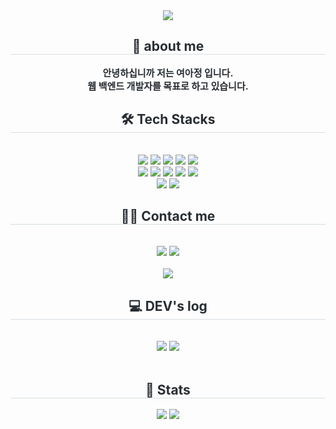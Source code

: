 <div align= "center">
    <img src="https://capsule-render.vercel.app/api?type=waving&color=auto&height=120&text=&animation=&fontColor=000000&fontSize=40" />
</div>
<div align= "center"> 
    <h2 style="border-bottom: 1px solid #d8dee4; color: #282d33;"> 🙌 about me </h2>  
    <div style="font-weight: 700; font-size: 15px; text-align: center; color: #282d33;"> 안녕하십니까 저는 여아정 입니다.<br> 웹 백엔드 개발자를 목표로 하고 있습니다. </div> 
</div>
<div align= "center">
<h2 style="border-bottom: 1px solid #d8dee4; color: #282d33;"> 🛠️ Tech Stacks </h2> <br> 
<div style="margin: 0 auto; text-align: center;" align= "center"> <img src="https://img.shields.io/badge/Java-007396?style=for-the-badge&logo=Java&logoColor=white">
      <img src="https://img.shields.io/badge/Spring-6DB33F?style=for-the-badge&logo=Spring&logoColor=white">
      <img src="https://img.shields.io/badge/Spring Boot-6DB33F?style=for-the-badge&logo=Spring Boot&logoColor=white">
      <img src="https://img.shields.io/badge/Apache Tomcat-F8DC75?style=for-the-badge&logo=Apache Tomcat&logoColor=white">
      <img src="https://img.shields.io/badge/MySQL-4479A1?style=for-the-badge&logo=MySQL&logoColor=white">
      <br/><img src="https://img.shields.io/badge/HTML5-E34F26?style=for-the-badge&logo=HTML5&logoColor=white">
      <img src="https://img.shields.io/badge/Javascript-F7DF1E?style=for-the-badge&logo=Javascript&logoColor=white">
      <img src="https://img.shields.io/badge/Bootstrap-7952B3?style=for-the-badge&logo=Bootstrap&logoColor=white">
      <img src="https://img.shields.io/badge/Vue.js-4FC08D?style=for-the-badge&logo=Vue.js&logoColor=white">
      <img src="https://img.shields.io/badge/Python-3776AB?style=for-the-badge&logo=Python&logoColor=white">
      <br/><img src="https://img.shields.io/badge/CSS3-1572B6?style=for-the-badge&logo=CSS3&logoColor=white">
      <img src="https://img.shields.io/badge/Android-3DDC84?style=for-the-badge&logo=Android&logoColor=white">
      </div>
</div>
<div align= "center">
    <h2 style="border-bottom: 1px solid #d8dee4; color: #282d33;"> 🧑‍💻 Contact me </h2> <br> 
    <div align= "center"> 
         <a href=https://www.instagram.com/ye0_aj> <img src="https://img.shields.io/badge/Instagram-E4405F?style=for-the-badge&logo=Instagram&logoColor=white&link=https://www.instagram.com/ye0_aj"></a>
         <a href=mailto:mailto:elegant518@gmail.com> <img src="https://img.shields.io/badge/Gmail-EA4335?style=for-the-badge&logo=Gmail&logoColor=white&link=mailto:mailto:elegant518@gmail.com"></a>
    </div><br> 
    <div align= "center"> 
        <a href="https://hits.seeyoufarm.com"> <img src="https://hits.seeyoufarm.com/api/count/incr/badge.svg?url=https%3A%2F%2Fgithub.com%2Fajeng518%2F&count_bg=%23000000&title_bg=%23000000&icon=github.svg&icon_color=%23FFFFFF&title=GitHub&edge_flat=false"/></a>
    </div> 
</div>
<div align= "center"> 
    <h2 style="border-bottom: 1px solid #d8dee4; color: #282d33;"> 💻 DEV's log  </h2><br>
    <a href=""><img src="https://img.shields.io/badge/Velog-20c997?style=for-the-badge&logo=Vimeo&logoColor=white"></a>
    <a href=""><img src="https://img.shields.io/badge/Tistory-000000?style=for-the-badge&logo=Tistory&logoColor=white"></a>
 <!-- [![Velog's GitHub stats](https://velog-readme-stats.vercel.app/api?name=bi-sz)](https://github.com/bi-sz/velog-readme-stats)
[![Tistory's Card](https://github-readme-tistory-card.vercel.app/api?name=li-yo&theme=default)](https://li-yo.tistory.com/) -->
</div><br>

<div align= "center"> 
    <h2 style="border-bottom: 1px solid #d8dee4; color: #282d33;"> 🏅 Stats </h2> <div align= "center"> <img src="https://github-readme-stats.vercel.app/api?username=ajeng518&bg_color=180,000000,&title_color=000000&text_color=000000"/> <img src="https://github-readme-stats.vercel.app/api/top-langs/?username=ajeng518&layout=compact&bg_color=180,000000,&title_color=000000&text_color=000000"/> </div> 
</div>
    
